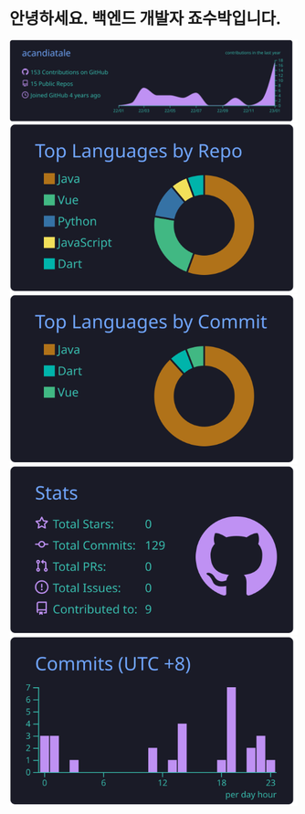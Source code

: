 # 안녕하세요. 백엔드 개발자 죠수박입니다.

[![](https://raw.githubusercontent.com/acandiatale/acandiatale/master/profile-summary-card-output/tokyonight/0-profile-details.svg)](https://github.com/vn7n24fzkq/github-profile-summary-cards)
[![](https://raw.githubusercontent.com/acandiatale/acandiatale/master/profile-summary-card-output/tokyonight/1-repos-per-language.svg)](https://github.com/vn7n24fzkq/github-profile-summary-cards) [![](https://raw.githubusercontent.com/acandiatale/acandiatale/master/profile-summary-card-output/tokyonight/2-most-commit-language.svg)](https://github.com/vn7n24fzkq/github-profile-summary-cards)
[![](https://raw.githubusercontent.com/acandiatale/acandiatale/master/profile-summary-card-output/tokyonight/3-stats.svg)](https://github.com/vn7n24fzkq/github-profile-summary-cards) [![](https://raw.githubusercontent.com/acandiatale/acandiatale/master/profile-summary-card-output/tokyonight/4-productive-time.svg)](https://github.com/vn7n24fzkq/github-profile-summary-cards)
